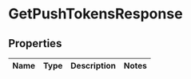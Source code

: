 
# GetPushTokensResponse

## Properties
Name | Type | Description | Notes
------------ | ------------- | ------------- | -------------



